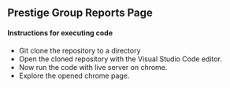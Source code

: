 ## Prestige Group Reports Page
 #### Instructions for executing code
- Git clone the repository to a directory
- Open the cloned repository with the Visual Studio Code editor.
- Now run the code with live server on chrome.
- Explore the opened chrome page.
